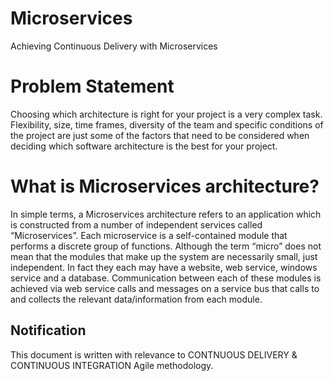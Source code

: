 # Microservices
Achieving Continuous Delivery with Microservices


# Problem Statement
Choosing which architecture is right for your project is a very complex task. 
Flexibility, size, time frames, diversity of the team and specific conditions of the project are 
just some of the factors that need to be considered when deciding which software architecture is the
best for your project.


# What is Microservices architecture?
In simple terms, a Microservices architecture refers to an application which is constructed from a 
number of independent services called “Microservices”.  Each microservice is a 
self-contained module that performs a discrete group of functions. 
Although the term “micro” does not mean that the modules that make up the system are necessarily small, 
just independent. In fact they each may have a website, web service, windows service and a database. 
Communication between each of these modules is achieved via web service calls and messages
 on a service bus that calls to and collects the relevant data/information from each module. 

 ## Notification
 This document is written with relevance to CONTNUOUS DELIVERY & CONTINUOUS INTEGRATION Agile methodology.
